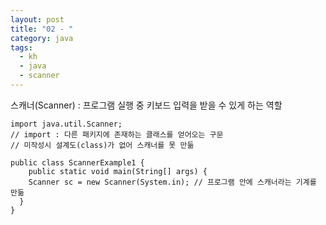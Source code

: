 ```yaml
---
layout: post
title: "02 - "
category: java
tags: 
  - kh
  - java
  - scanner
---
```


스캐너(Scanner) : 프로그램 실행 중 키보드 입력을 받을 수 있게 하는 역할

```
import java.util.Scanner;
// import : 다른 패키지에 존재하는 클래스를 얻어오는 구문
// 미작성시 설계도(class)가 없어 스캐너를 못 만듦

public class ScannerExample1 {
	public static void main(String[] args) {
    Scanner sc = new Scanner(System.in); // 프로그램 안에 스캐너라는 기계를 만듦
  }
}
```


